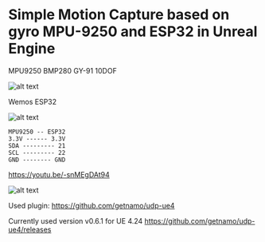 # Simple Motion Capture based on gyro MPU-9250 and ESP32 in Unreal Engine

MPU9250 BMP280 GY-91 10DOF

![alt text](https://github.com/pgii/GyroMocapUE4/blob/master/Images/GY91.jpg)

Wemos ESP32 

![alt text](https://github.com/pgii/GyroMocapUE4/blob/master/Images/WemosESP32.jpg)

```
MPU9250 -- ESP32
3.3V ------ 3.3V
SDA --------- 21
SCL --------- 22
GND -------- GND
```

https://youtu.be/-snMEgDAt94

![alt text](https://github.com/pgii/GyroMocapUE4/blob/master/Images/ScreenShot01.png)

Used plugin: https://github.com/getnamo/udp-ue4

Currently used version v0.6.1 for UE 4.24
https://github.com/getnamo/udp-ue4/releases

